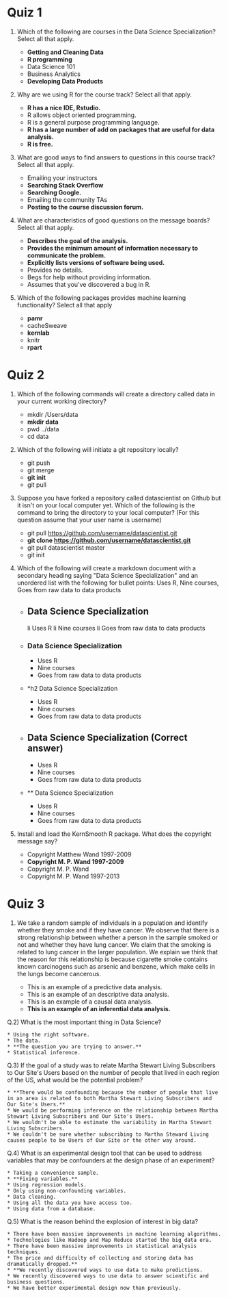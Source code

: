 # Quiz 1 

1) Which of the following are courses in the Data Science Specialization? Select all that apply.

    * **Getting and Cleaning Data**
    * **R programming**
    * Data Science 101
    * Business Analytics
    * **Developing Data Products**
    
2) Why are we using R for the course track? Select all that apply.

    * **R has a nice IDE, Rstudio.**
    * R allows object oriented programming. 
    * R is a general purpose programming language.
    * **R has a large number of add on packages that are useful for data analysis.**
    * **R is free.**
    
3) What are good ways to find answers to questions in this course track? Select all that apply.

    * Emailing your instructors
    * **Searching Stack Overflow**
    * **Searching Google.**
    * Emailing the community TAs
    * **Posting to the course discussion forum.**

4) What are characteristics of good questions on the message boards? Select all that apply.

    * **Describes the goal of the analysis.**
    * **Provides the minimum amount of information necessary to communicate the problem.**
    * **Explicitly lists versions of software being used.**
    * Provides no details. 
    * Begs for help without providing information. 
    * Assumes that you've discovered a bug in R. 

5) Which of the following packages provides machine learning functionality? Select all that apply

    * **pamr**
    * cacheSweave
    * **kernlab**
    * knitr
    * **rpart**

# Quiz 2

1) Which of the following commands will create a directory called data in your current working directory?

    * mkdir /Users/data
    * **mkdir data** 
    * pwd ../data
    * cd data

2) Which of the following will initiate a git repository locally?

    * git push
    * git merge
    * **git init** 
    * git pull

3) Suppose you have forked a repository called datascientist on Github but it isn't on your local computer yet. Which of the following is the command to bring the directory to your local computer?
(For this question assume that your user name is username)

    * git pull https://github.com/username/datascientist.git
    * **git clone https://github.com/username/datascientist.git**
    * git pull datascientist master
    * git init

4) Which of the following will create a markdown document with a secondary heading saying "Data Science Specialization" and an unordered list with the following for bullet points: Uses R, Nine courses, Goes from raw data to data products

    * ## Data Science Specialization
        li Uses R
        li Nine courses
        li Goes from raw data to data products

    * ### Data Science Specialization
        * Uses R
        * Nine courses
        * Goes from raw data to data products

    * *h2 Data Science Specialization
        * Uses R
        * Nine courses
        * Goes from raw data to data products

    * ## Data Science Specialization (Correct answer)
        * Uses R
        * Nine courses
        * Goes from raw data to data products

    * ** Data Science Specialization
        * Uses R
        * Nine courses
        * Goes from raw data to data products

5) Install and load the KernSmooth R package. What does the copyright message say?

    * Copyright Matthew Wand 1997-2009
    * **Copyright M. P. Wand 1997-2009**
    * Copyright M. P. Wand
    * Copyright M. P. Wand 1997-2013

# Quiz 3

1) We take a random sample of individuals in a population and identify whether they smoke and if they have cancer. 
We observe that there is a strong relationship between whether a person in the sample smoked or not and whether 
they have lung cancer. We claim that the smoking is related to lung cancer in the larger population. We explain we think that the reason for this relationship is because cigarette smoke contains known carcinogens such as arsenic and benzene, which make cells in the lungs become cancerous.

    * This is an example of a predictive data analysis.
    * This is an example of an descriptive data analysis.
    * This is an example of a causal data analysis.
    * **This is an example of an inferential data analysis.**

Q.2) What is the most important thing in Data Science?

    * Using the right software.
    * The data.
    * **The question you are trying to answer.**
    * Statistical inference.

Q.3) If the goal of a study was to relate Martha Stewart Living Subscribers to Our Site's Users based on the number of people that lived in each region of the US, what would be the potential problem?

    * **There would be confounding because the number of people that live in an area is related to both Martha Stewart Living Subscribers and Our Site's Users.** 
    * We would be performing inference on the relationship between Martha Stewart Living Subscribers and Our Site's Users.
    * We wouldn't be able to estimate the variability in Martha Stewart Living Subscribers.
    * We couldn't be sure whether subscribing to Martha Steward Living causes people to be Users of Our Site or the other way around. 

Q.4) What is an experimental design tool that can be used to address variables that may be confounders at the design phase of an experiment?

    * Taking a convenience sample.
    * **Fixing variables.**
    * Using regression models.
    * Only using non-confounding variables.
    * Data cleaning.
    * Using all the data you have access too.
    * Using data from a database.

Q.5) What is the reason behind the explosion of interest in big data?

    * There have been massive improvements in machine learning algorithms.
    * Technologies like Hadoop and Map Reduce started the big data era.
    * There have been massive improvements in statistical analysis techniques.
    * The price and difficulty of collecting and storing data has dramatically dropped.**
    * **We recently discovered ways to use data to make predictions.
    * We recently discovered ways to use data to answer scientific and business questions.
    * We have better experimental design now than previously.

